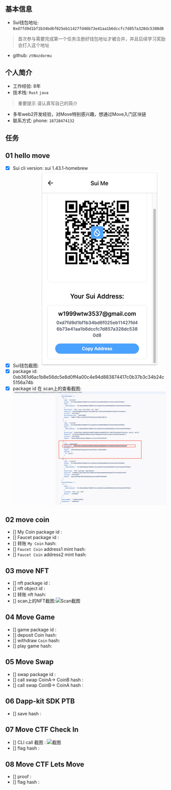 ## 基本信息
- Sui钱包地址: `0xd7fd9d1bf1b34bd6f025eb11427fd46b73e41aa1b6dccfc7d857a328dc5380d8`
> 首次参与需要完成第一个任务注册好钱包地址才被合并，并且后续学习奖励会打入这个地址
- github: `ztNozdormu`

## 个人简介
- 工作经验: 8年
- 技术栈: `Rust` `java`
> 重要提示 请认真写自己的简介
- 多年web2开发经验，对Move特别感兴趣，想通过Move入门区块链
- 联系方式: phone: `18728474132` 

## 任务

##   01 hello move  
- [x] Sui cli version: sui 1.43.1-homebrew
- [x] Sui钱包截图: ![Sui钱包截图](./images/wallet.png)
- [x] package id: 0xb361d6ac1b8e56dc5e8d0ff4a00c4e94d883874417c0b37b3c34b24c5156a74b
- [x] package id 在 scan上的查看截图:![Scan截图](./images/publish_package_id.png)

##   02 move coin
- [] My Coin package id : 
- [] Faucet package id : 
- [] 转账 `My Coin` hash:
- [] `Faucet Coin` address1 mint hash:
- [] `Faucet Coin` address2 mint hash:

##   03 move NFT
- [] nft package id :
- [] nft object id : 
- [] 转账 nft  hash:
- [] scan上的NFT截图:![Scan截图](./images/你的图片地址)

##   04 Move Game
- [] game package id :
- [] deposit Coin hash:
- [] withdraw `Coin` hash:
- [] play game hash:

##   05 Move Swap
- [] swap package id :
- [] call swap CoinA-> CoinB  hash :
- [] call swap CoinB-> CoinA  hash :

##   06 Dapp-kit SDK PTB
- [] save hash :

##   07 Move CTF Check In
- [] CLI call 截图 : ![截图](./images/你的图片地址)
- [] flag hash :

##   08 Move CTF Lets Move
- [] proof : 
- [] flag hash :

